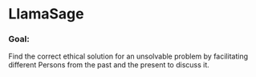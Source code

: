 # LlamaSage

### Goal: 
Find the correct ethical solution for an unsolvable problem by facilitating different Persons from the past and the present to discuss it. 